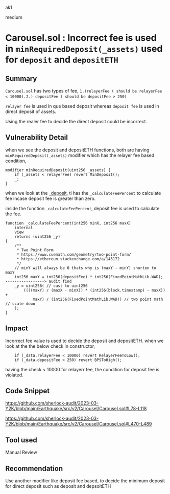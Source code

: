 ak1

medium

# Carousel.sol : Incorrect fee is used in `minRequiredDeposit(_assets)` used for `deposit` and `depositETH`

## Summary

`Carousel.sol` has two types of fee, `1.)relayerFee ( should be relayerFee < 10000)`. `2.) depositFee ( should be depositFee > 250)`

`relayer fee` is used in que based deposit whereas `deposit fee` is used in direct deposit of assets.

Using the realer fee to decide the direct deposit could be incorrect.

## Vulnerability Detail
when we see the deposit and depositETH functions, both are having `minRequiredDeposit(_assets)` modifier which has the relayer fee based condition,

    modifier minRequiredDeposit(uint256 _assets) {
        if (_assets < relayerFee) revert MinDeposit();
        _;
    }

when we look at the [_deposit](https://github.com/sherlock-audit/2023-03-Y2K/blob/main/Earthquake/src/v2/Carousel/Carousel.sol#L470), ti has the `_calculateFeePercent` to calculate fee incase deposit fee is greater than zero.

inside the function `_calculateFeePercent`, deposit fee is used to calculate the fee.

    function _calculateFeePercent(int256 minX, int256 maxX)
        internal
        view
        returns (uint256 _y)
    {
        /**
         * Two Point Form
         * https://www.cuemath.com/geometry/two-point-form/
         * https://ethereum.stackexchange.com/a/143172
         */
        // minY will always be 0 thats why is (maxY - minY) shorten to maxY
        int256 maxY = int256(depositFee) * int256(FixedPointMathLib.WAD); -----------------> audit find
        _y = uint256( // cast to uint256
            ((((maxY) / (maxX - minX)) * (int256(block.timestamp) - maxX)) +
                maxY) / (int256(FixedPointMathLib.WAD)) // two point math // scale down
        );
    }

## Impact

Incorrect fee value is used to decide the deposit and depositETH.
when we look at the the below check in constructor,

        if (_data.relayerFee < 10000) revert RelayerFeeToLow();
        if (_data.depositFee > 250) revert BPSToHigh();

having the check < 10000 for relayerr fee, the condition for deposit fee is violated.

## Code Snippet
https://github.com/sherlock-audit/2023-03-Y2K/blob/main/Earthquake/src/v2/Carousel/Carousel.sol#L78-L118

https://github.com/sherlock-audit/2023-03-Y2K/blob/main/Earthquake/src/v2/Carousel/Carousel.sol#L470-L489


## Tool used

Manual Review

## Recommendation

Use another modifier like deposit fee based, to decide the minimum deposit for direct deposit such as deposit and depsoitETH

